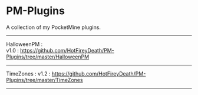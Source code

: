 # PM-Plugins
A collection of my PocketMine plugins.  

---
HalloweenPM :  
v1.0 : https://github.com/HotFireyDeath/PM-Plugins/tree/master/HalloweenPM  

---
TimeZones : 
v1.2 : https://github.com/HotFireyDeath/PM-Plugins/tree/master/TimeZones  

---
